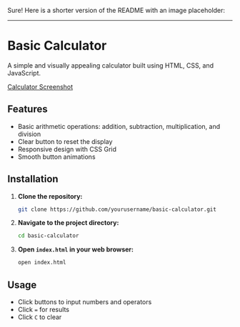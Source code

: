 Sure! Here is a shorter version of the README with an image placeholder:

---

# Basic Calculator

A simple and visually appealing calculator built using HTML, CSS, and JavaScript.

[Calculator Screenshot](Screenshot.png)

## Features
- Basic arithmetic operations: addition, subtraction, multiplication, and division
- Clear button to reset the display
- Responsive design with CSS Grid
- Smooth button animations

## Installation
1. **Clone the repository:**
   ```bash
   git clone https://github.com/yourusername/basic-calculator.git
   ```
2. **Navigate to the project directory:**
   ```bash
   cd basic-calculator
   ```
3. **Open `index.html` in your web browser:**
   ```bash
   open index.html
   ```

## Usage
- Click buttons to input numbers and operators
- Click `=` for results
- Click `C` to clear
